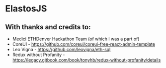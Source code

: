 
# ElastosJS




## With thanks and credits to:

- Medici ETHDenver Hackathon Team (of which I was a part of)
- CoreUI - https://github.com/coreui/coreui-free-react-admin-template
- Leo Vigna - https://github.com/leovigna/eth-sql
- Redux without Profanity - https://legacy.gitbook.com/book/tonyhb/redux-without-profanity/details
